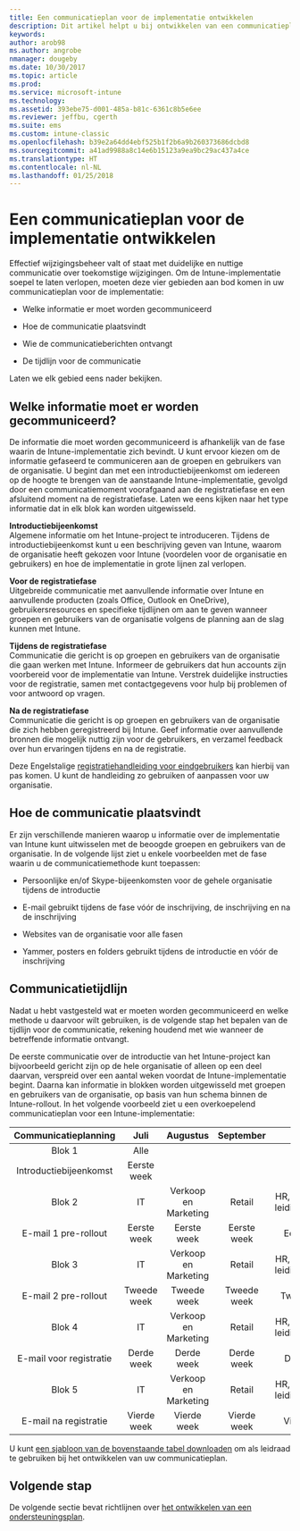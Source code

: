 ```yaml
---
title: Een communicatieplan voor de implementatie ontwikkelen
description: Dit artikel helpt u bij ontwikkelen van een communicatieplan voor uw Intune-implementatie.
keywords: 
author: arob98
ms.author: angrobe
nmanager: dougeby
ms.date: 10/30/2017
ms.topic: article
ms.prod: 
ms.service: microsoft-intune
ms.technology: 
ms.assetid: 393ebe75-d001-485a-b81c-6361c8b5e6ee
ms.reviewer: jeffbu, cgerth
ms.suite: ems
ms.custom: intune-classic
ms.openlocfilehash: b39e2a64dd4ebf525b1f2b6a9b260373686dcbd8
ms.sourcegitcommit: a41ad9988a8c14e6b15123a9ea9bc29ac437a4ce
ms.translationtype: HT
ms.contentlocale: nl-NL
ms.lasthandoff: 01/25/2018
---
```

# <a name="develop-a-rollout-communication-plan"></a>Een communicatieplan voor de implementatie ontwikkelen

Effectief wijzigingsbeheer valt of staat met duidelijke en nuttige communicatie over toekomstige wijzigingen. Om de Intune-implementatie soepel te laten verlopen, moeten deze vier gebieden aan bod komen in uw communicatieplan voor de implementatie:

-   Welke informatie er moet worden gecommuniceerd

-   Hoe de communicatie plaatsvindt

-   Wie de communicatieberichten ontvangt

-   De tijdlijn voor de communicatie

Laten we elk gebied eens nader bekijken.

## <a name="what-needs-to-be-communicated"></a>Welke informatie moet er worden gecommuniceerd?

De informatie die moet worden gecommuniceerd is afhankelijk van de fase waarin de Intune-implementatie zich bevindt. U kunt ervoor kiezen om de informatie gefaseerd te communiceren aan de groepen en gebruikers van de organisatie. U begint dan met een introductiebijeenkomst om iedereen op de hoogte te brengen van de aanstaande Intune-implementatie, gevolgd door een communicatiemoment voorafgaand aan de registratiefase en een afsluitend moment na de registratiefase. Laten we eens kijken naar het type informatie dat in elk blok kan worden uitgewisseld.

**Introductiebijeenkomst** <br/>Algemene informatie om het Intune-project te introduceren. Tijdens de introductiebijeenkomst kunt u een beschrijving geven van Intune, waarom de organisatie heeft gekozen voor Intune (voordelen voor de organisatie en gebruikers) en hoe de implementatie in grote lijnen zal verlopen.

**Voor de registratiefase**<br/> Uitgebreide communicatie met aanvullende informatie over Intune en aanvullende producten (zoals Office, Outlook en OneDrive), gebruikersresources en specifieke tijdlijnen om aan te geven wanneer groepen en gebruikers van de organisatie volgens de planning aan de slag kunnen met Intune.

**Tijdens de registratiefase**<br/> Communicatie die gericht is op groepen en gebruikers van de organisatie die gaan werken met Intune. Informeer de gebruikers dat hun accounts zijn voorbereid voor de implementatie van Intune. Verstrek duidelijke instructies voor de registratie, samen met contactgegevens voor hulp bij problemen of voor antwoord op vragen.

**Na de registratiefase**<br/> Communicatie die gericht is op groepen en gebruikers van de organisatie die zich hebben geregistreerd bij Intune. Geef informatie over aanvullende bronnen die mogelijk nuttig zijn voor de gebruikers, en verzamel feedback over hun ervaringen tijdens en na de registratie.

Deze Engelstalige [registratiehandleiding voor eindgebruikers](https://gallery.technet.microsoft.com/Intune-End-User-Enrollment-3a0c9b0c?WT.mc_id=Blog_Intune_General_PCIT) kan hierbij van pas komen. U kunt de handleiding zo gebruiken of aanpassen voor uw organisatie.

## <a name="communication-delivery-methods"></a>Hoe de communicatie plaatsvindt

Er zijn verschillende manieren waarop u informatie over de implementatie van Intune kunt uitwisselen met de beoogde groepen en gebruikers van de organisatie. In de volgende lijst ziet u enkele voorbeelden met de fase waarin u de communicatiemethode kunt toepassen:

-   Persoonlijke en/of Skype-bijeenkomsten voor de gehele organisatie tijdens de introductie

-   E-mail gebruikt tijdens de fase vóór de inschrijving, de inschrijving en na de inschrijving

-   Websites van de organisatie voor alle fasen

-   Yammer, posters en folders gebruikt tijdens de introductie en vóór de inschrijving

## <a name="communications-timeline"></a>Communicatietijdlijn

Nadat u hebt vastgesteld wat er moeten worden gecommuniceerd en welke methode u daarvoor wilt gebruiken, is de volgende stap het bepalen van de tijdlijn voor de communicatie, rekening houdend met wie wanneer de betreffende informatie ontvangt.

De eerste communicatie over de introductie van het Intune-project kan bijvoorbeeld gericht zijn op de hele organisatie of alleen op een deel daarvan, verspreid over een aantal weken voordat de Intune-implementatie begint. Daarna kan informatie in blokken worden uitgewisseld met groepen en gebruikers van de organisatie, op basis van hun schema binnen de Intune-rollout. In het volgende voorbeeld ziet u een overkoepelend communicatieplan voor een Intune-implementatie:

  | **Communicatieplanning** | **Juli** | **Augustus** | **September** | **Oktober** |
|:---:|:---:|:---:|:---:|:---:|
| Blok 1  | Alle |  |  |  |                                                         
| Introductiebijeenkomst | Eerste week |  |  |  |                                                         
| Blok 2 | IT | Verkoop en Marketing | Retail | HR, financiën en leidinggevenden |
| E-mail 1 pre-rollout | Eerste week | Eerste week | Eerste week | Eerste week |
| Blok 3 | IT | Verkoop en Marketing | Retail | HR, financiën en leidinggevenden |
| E-mail 2 pre-rollout | Tweede week | Tweede week | Tweede week | Tweede week |
| Blok 4 | IT | Verkoop en Marketing | Retail | HR, financiën en leidinggevenden |
| E-mail voor registratie | Derde week | Derde week | Derde week | Derde week |
| Blok 5 | IT | Verkoop en Marketing | Retail | HR, financiën en leidinggevenden |
| E-mail na registratie | Vierde week | Vierde week | Vierde week | Vierde week |

U kunt [een sjabloon van de bovenstaande tabel downloaden](https://gallery.technet.microsoft.com/Intune-deployment-planning-fae156c2?redir=0) om als leidraad te gebruiken bij het ontwikkelen van uw communicatieplan.

## <a name="next-step"></a>Volgende stap

De volgende sectie bevat richtlijnen over [het ontwikkelen van een ondersteuningsplan](planning-guide-support-plan.md).
